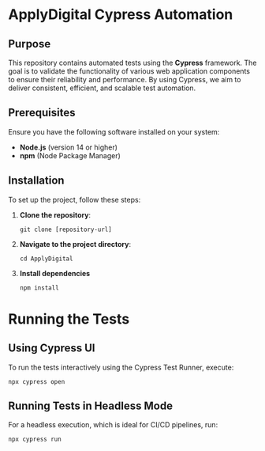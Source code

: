 # ApplyDigital Cypress Automation

## Purpose

This repository contains automated tests using the **Cypress** framework. The goal is to validate the functionality of various web application components to ensure their reliability and performance. By using Cypress, we aim to deliver consistent, efficient, and scalable test automation.

## Prerequisites

Ensure you have the following software installed on your system:

- **Node.js** (version 14 or higher)
- **npm** (Node Package Manager)

## Installation

To set up the project, follow these steps:

1. **Clone the repository**:

   ```
   git clone [repository-url]
   ```
2. **Navigate to the project directory**:

   ```
   cd ApplyDigital
   ```

3. **Install dependencies**
   ```
   npm install
   ```

# Running the Tests

## Using Cypress UI
To run the tests interactively using the Cypress Test Runner, execute:
   ```
   npx cypress open
   ```
## Running Tests in Headless Mode
For a headless execution, which is ideal for CI/CD pipelines, run:
   ```
   npx cypress run
   ```
